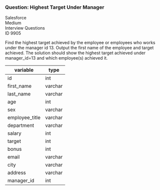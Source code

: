 ### Question: Highest Target Under Manager

Salesforce <br>
Medium <br>
Interview Questions <br>
ID 9905 <br>


Find the highest target achieved by the employee or employees who works under the manager id 13. 
Output the first name of the employee and target achieved. 
The solution should show the highest target achieved under manager_id=13 and which employee(s) achieved it.


|variable|type|
|-|-|
|id|int|
|first_name|varchar|
|last_name|varchar|
|age|int|
|sex|varchar|
|employee_title|varchar|
|department|varchar|
|salary|int|
|target|int|
|bonus|int|
|email|varchar|
|city|varchar|
|address|varchar|
|manager_id|int|
